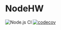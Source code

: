 # NodeHW

![Node.js CI](https://github.com/Rusfirdao/NodeHW/workflows/Node.js%20CI/badge.svg)
[![codecov](https://codecov.io/gh/karn18/lab8-unit-test/branch/main/graph/badge.svg?token=TRf88vEzlU)](https://codecov.io/gh/karn18/lab8-unit-test)

